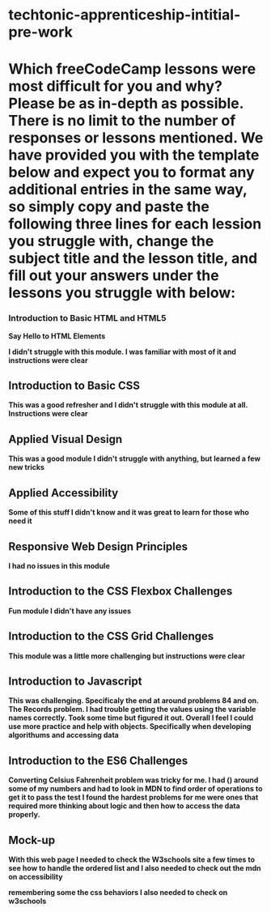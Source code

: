 # techtonic-apprenticeship-intitial-pre-work

# Which freeCodeCamp lessons were most difficult for you and why? Please be as in-depth as possible. There is no limit to the number of responses or lessons mentioned. We have provided you with the template below and expect you to format any additional entries in the same way, so simply copy and paste the following three lines for each lession you struggle with, change the subject title and the lesson title, and fill out your answers under the lessons you struggle with below:

### Introduction to Basic HTML and HTML5

**Say Hello to HTML Elements**

**I didn't struggle with this module. I was familiar with most of it and instructions were clear**

## Introduction to Basic CSS

**This was a good refresher and I didn't struggle with this module at all. Instructions were clear**

## Applied Visual Design

**This was a good module I didn't struggle with anything, but learned a few new tricks**

## Applied Accessibility

**Some of this stuff I didn't know and it was great to learn for those who need it**

## Responsive Web Design Principles

**I had no issues in this module**

## Introduction to the CSS Flexbox Challenges

**Fun module I didn't have any issues**

## Introduction to the CSS Grid Challenges

**This module was a little more challenging but instructions were clear**

## Introduction to Javascript

**This was challenging. Specificaly the end at around problems 84 and on. The Records problem. I had trouble getting the values using the variable names correctly. Took some time but figured it out. Overall I feel I could use more practice and help with objects. Specifically when developing algorithums and accessing data**

## Introduction to the ES6 Challenges

**Converting Celsius Fahrenheit problem was tricky for me. I had () around some of my numbers and had to look in MDN to find order of operations to get it to pass the test I found the hardest problems for me were ones that required more thinking about logic and then how to access the data properly.**

## Mock-up

**With this web page I needed to check the W3schools site a few times to see how to handle the ordered list and I also needed to check out the mdn on accessibility**

**remembering some the css behaviors I also needed to check on w3schools**
